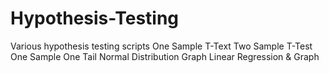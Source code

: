 # Hypothesis-Testing
Various hypothesis testing scripts
One Sample T-Text
Two Sample T-Test
One Sample One Tail
Normal Distribution Graph
Linear Regression & Graph
